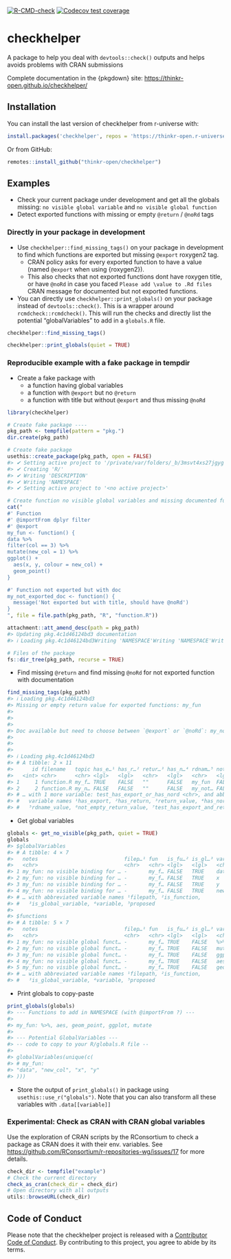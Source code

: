 
<!-- README.md is generated from README.Rmd. Please edit that file -->
<!-- badges: start -->

[![R-CMD-check](https://github.com/ThinkR-open/checkhelper/actions/workflows/R-CMD-check.yaml/badge.svg)](https://github.com/ThinkR-open/checkhelper/actions/workflows/R-CMD-check.yaml)
[![Codecov test
coverage](https://codecov.io/gh/ThinkR-open/checkhelper/branch/master/graph/badge.svg)](https://codecov.io/gh/ThinkR-open/checkhelper?branch=master)
<!-- badges: end -->

# checkhelper

A package to help you deal with `devtools::check()` outputs and helps
avoids problems with CRAN submissions

Complete documentation in the {pkgdown} site:
<https://thinkr-open.github.io/checkhelper/>

## Installation

You can install the last version of checkhelper from r-universe with:

``` r
install.packages('checkhelper', repos = 'https://thinkr-open.r-universe.dev')
```

Or from GitHub:

``` r
remotes::install_github("thinkr-open/checkhelper")
```

## Examples

-   Check your current package under development and get all the globals
    missing: `no visible global variable` and
    `no visible global function`
-   Detect exported functions with missing or empty `@return` / `@noRd`
    tags

### Directly in your package in development

-   Use `checkhelper::find_missing_tags()` on your package in
    development to find which functions are exported but missing
    `@export` roxygen2 tag.
    -   CRAN policy asks for every exported function to have a value
        (named `@export` when using {roxygen2}).
    -   This also checks that not exported functions dont have roxygen
        title, or have `@noRd` in case you faced
        `Please add \value to .Rd files` CRAN message for documented but
        not exported functions.
-   You can directly use `checkhelper::print_globals()` on your package
    instead of `devtools::check()`. This is a wrapper around
    `rcmdcheck::rcmdcheck()`. This will run the checks and directly list
    the potential “globalVariables” to add in a `globals.R` file.

``` r
checkhelper::find_missing_tags()

checkhelper::print_globals(quiet = TRUE)
```

### Reproducible example with a fake package in tempdir

-   Create a fake package with
    -   a function having global variables
    -   a function with `@export` but no `@return`
    -   a function with title but without `@export` and thus missing
        `@noRd`

``` r
library(checkhelper)

# Create fake package ----
pkg_path <- tempfile(pattern = "pkg.")
dir.create(pkg_path)

# Create fake package
usethis::create_package(pkg_path, open = FALSE)
#> ✔ Setting active project to '/private/var/folders/_b/3msvt4xs27jgygz7xykllstw0000gn/T/Rtmp1Hf0yE/pkg.4c1d46124bd3'
#> ✔ Creating 'R/'
#> ✔ Writing 'DESCRIPTION'
#> ✔ Writing 'NAMESPACE'
#> ✔ Setting active project to '<no active project>'

# Create function no visible global variables and missing documented functions
cat("
#' Function
#' @importFrom dplyr filter
#' @export
my_fun <- function() {
data %>%
filter(col == 3) %>%
mutate(new_col = 1) %>%
ggplot() +
  aes(x, y, colour = new_col) +
  geom_point()
}

#' Function not exported but with doc
my_not_exported_doc <- function() {
  message('Not exported but with title, should have @noRd')
}
", file = file.path(pkg_path, "R", "function.R"))

attachment::att_amend_desc(path = pkg_path)
#> Updating pkg.4c1d46124bd3 documentation
#> ℹ Loading pkg.4c1d46124bd3Writing 'NAMESPACE'Writing 'NAMESPACE'Writing 'my_fun.Rd'Writing 'my_not_exported_doc.Rd'ℹ Loading pkg.4c1d46124bd3[+] 1 package(s) added: dplyr.

# Files of the package
fs::dir_tree(pkg_path, recurse = TRUE)
```

-   Find missing `@return` and find missing `@noRd` for not exported
    function with documentation

``` r
find_missing_tags(pkg_path)
#> ℹ Loading pkg.4c1d46124bd3
#> Missing or empty return value for exported functions: my_fun
#> 
#> 
#> 
#> Doc available but need to choose between `@export` or `@noRd`: my_not_exported_doc
#> 
#> 
#> 
#> ℹ Loading pkg.4c1d46124bd3
#> # A tibble: 2 × 11
#>      id filename   topic has_e…¹ has_r…² retur…³ has_n…⁴ rdnam…⁵ not_e…⁶ test_…⁷
#>   <int> <chr>      <chr> <lgl>   <lgl>   <chr>   <lgl>   <chr>   <lgl>   <chr>  
#> 1     1 function.R my_f… TRUE    FALSE   ""      FALSE   my_fun  FALSE   not_ok 
#> 2     2 function.R my_n… FALSE   FALSE   ""      FALSE   my_not… FALSE   ok     
#> # … with 1 more variable: test_has_export_or_has_nord <chr>, and abbreviated
#> #   variable names ¹​has_export, ²​has_return, ³​return_value, ⁴​has_nord,
#> #   ⁵​rdname_value, ⁶​not_empty_return_value, ⁷​test_has_export_and_return
```

-   Get global variables

``` r
globals <- get_no_visible(pkg_path, quiet = TRUE)
globals
#> $globalVariables
#> # A tibble: 4 × 7
#>   notes                            filep…¹ fun   is_fu…² is_gl…³ varia…⁴ propo…⁵
#>   <chr>                            <chr>   <chr> <lgl>   <lgl>   <chr>   <chr>  
#> 1 my_fun: no visible binding for … -       my_f… FALSE   TRUE    data    " impo…
#> 2 my_fun: no visible binding for … -       my_f… FALSE   TRUE    x        <NA>  
#> 3 my_fun: no visible binding for … -       my_f… FALSE   TRUE    y        <NA>  
#> 4 my_fun: no visible binding for … -       my_f… FALSE   TRUE    new_col  <NA>  
#> # … with abbreviated variable names ¹​filepath, ²​is_function,
#> #   ³​is_global_variable, ⁴​variable, ⁵​proposed
#> 
#> $functions
#> # A tibble: 5 × 7
#>   notes                            filep…¹ fun   is_fu…² is_gl…³ varia…⁴ propo…⁵
#>   <chr>                            <chr>   <chr> <lgl>   <lgl>   <chr>   <chr>  
#> 1 my_fun: no visible global funct… -       my_f… TRUE    FALSE   %>%     <NA>   
#> 2 my_fun: no visible global funct… -       my_f… TRUE    FALSE   mutate  <NA>   
#> 3 my_fun: no visible global funct… -       my_f… TRUE    FALSE   ggplot  <NA>   
#> 4 my_fun: no visible global funct… -       my_f… TRUE    FALSE   aes     <NA>   
#> 5 my_fun: no visible global funct… -       my_f… TRUE    FALSE   geom_p… <NA>   
#> # … with abbreviated variable names ¹​filepath, ²​is_function,
#> #   ³​is_global_variable, ⁴​variable, ⁵​proposed
```

-   Print globals to copy-paste

``` r
print_globals(globals)
#> --- Functions to add in NAMESPACE (with @importFrom ?) ---
#> 
#> my_fun: %>%, aes, geom_point, ggplot, mutate
#> 
#> --- Potential GlobalVariables ---
#> -- code to copy to your R/globals.R file --
#> 
#> globalVariables(unique(c(
#> # my_fun: 
#> "data", "new_col", "x", "y"
#> )))
```

-   Store the output of `print_globals()` in package using
    `usethis::use_r("globals")`. Note that you can also transform all
    these variables with `.data[[variable]]`

### Experimental: Check as CRAN with CRAN global variables

Use the exploration of CRAN scripts by the RConsortium to check a
package as CRAN does it with their env. variables. See
<https://github.com/RConsortium/r-repositories-wg/issues/17> for more
details.

``` r
check_dir <- tempfile("example")
# Check the current directory
check_as_cran(check_dir = check_dir)
# Open directory with all outputs
utils::browseURL(check_dir)
```

## Code of Conduct

Please note that the checkhelper project is released with a [Contributor
Code of
Conduct](https://thinkr-open.github.io/checkhelper/CODE_OF_CONDUCT.html).
By contributing to this project, you agree to abide by its terms.
